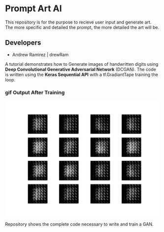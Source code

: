 # Prompt Art AI
This repository is for the purpose to recieve user input and generate art. The more specific and detailed the prompt, the more detailed the art will be.

## Developers
- Andrew Ramirez | drewRam

A tutorial demonstrates how to Generate images of handwritten digits using <b>Deep Convolutional Generative Adversarial Network</b> (DCGAN). The code is written using the <b>Keras Sequential API</b> with a tf.GradiantTape training the loop.

### gif Output After Training
![](mnist_images/dcgan.gif)

Repository shows the complete code necessary to write and train a GAN.